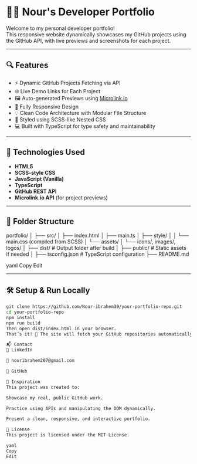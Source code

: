 # 🧑‍💻 Nour's Developer Portfolio

Welcome to my personal developer portfolio!  
This responsive website dynamically showcases my GitHub projects using the GitHub API, with live previews and screenshots for each project.

---

## 🔍 Features

- ⚡ Dynamic GitHub Projects Fetching via API
- 🌐 Live Demo Links for Each Project
- 🖼️ Auto-generated Previews using [Microlink.io](https://microlink.io/)
- 📱 Fully Responsive Design
- 💡 Clean Code Architecture with Modular File Structure
- 🎨 Styled using SCSS-like Nested CSS
- 💻 Built with TypeScript for type safety and maintainability

---

## 🚀 Technologies Used

- **HTML5**
- **SCSS-style CSS**
- **JavaScript (Vanilla)**
- **TypeScript**
- **GitHub REST API**
- **Microlink.io API** (for project previews)

---

## 📂 Folder Structure

portfolio/
│
├── src/
│ ├── index.html
│ ├── main.ts
│ ├── style/
│ │ └── main.css (compiled from SCSS)
│ └── assets/
│ └── icons/, images/, logos/
│
├── dist/ # Output folder after build
│
├── public/ # Static assets if needed
│
├── tsconfig.json # TypeScript configuration
├── README.md

yaml
Copy
Edit

---

## 🛠️ Setup & Run Locally

```bash
git clone https://github.com/Nour-ibrahem30/your-portfolio-repo.git
cd your-portfolio-repo
npm install
npm run build
Then open dist/index.html in your browser.
That’s it! 🎉 The site will fetch your GitHub repositories automatically.

📬 Contact
💼 LinkedIn

📧 nouribrahem207@gmail.com

🐙 GitHub

🧠 Inspiration
This project was created to:

Showcase my real, public GitHub work.

Practice using APIs and manipulating the DOM dynamically.

Present a clean, responsive, and interactive portfolio.

📄 License
This project is licensed under the MIT License.

yaml
Copy
Edit

